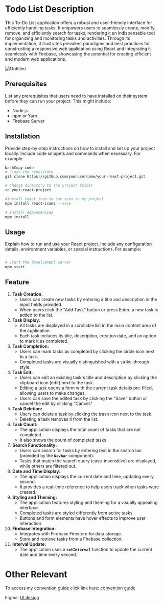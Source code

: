 # Todo List Description

This To-Do List application offers a robust and user-friendly interface for efficiently handling tasks. It empowers users to seamlessly create, modify, remove, and efficiently search for tasks, rendering it an indispensable tool for organizing and monitoring tasks and activities. Through its implementation, it illustrates prevalent paradigms and best practices for constructing a responsive web application using React and integrating it seamlessly with Firebase, showcasing the potential for creating efficient and modern web applications.

![Untitled](https://github.com/anb-hq/CnD_Vannlithi_Todolist/assets/137028238/5756c997-68a2-43d6-93e6-c688963b49d9)

## **Prerequisites**

List any prerequisites that users need to have installed on their system before they can run your project. This might include:

- Node.js
- npm or Yarn
- Firebase Server

## **Installation**

Provide step-by-step instructions on how to install and set up your project locally. Include code snippets and commands when necessary. For example:

```bash
bashCopy code
# Clone the repository
git clone https://github.com/yourusername/your-react-project.git

# Change directory to the project folder
cd your-react-project

#install react icon to see icon in my project
npm install react-icons --save

# Install dependencies
npm install

```

## **Usage**

Explain how to run and use your React project. Include any configuration details, environment variables, or special instructions. For example:

```bash

# Start the development server
npm start

```

## Feature

1. **Task Creation:**
    - Users can create new tasks by entering a title and description in the input fields provided.
    - When users click the "Add Task" button or press Enter, a new task is added to the list.
2. **Task Display:**
    - All tasks are displayed in a scrollable list in the main content area of the application.
    - Each task includes its title, description, creation date, and an option to mark it as completed.
3. **Task Completion:**
    - Users can mark tasks as completed by clicking the circle icon next to a task.
    - Completed tasks are visually distinguished with a strike-through style.
4. **Task Edit:**
    - Users can edit an existing task's title and description by clicking the clipboard icon (edit) next to the task.
    - Editing a task opens a form with the current task details pre-filled, allowing users to make changes.
    - Users can save the edited task by clicking the "Save" button or cancel the edit by clicking "Cancel."
5. **Task Deletion:**
    - Users can delete a task by clicking the trash icon next to the task.
    - Deleting a task removes it from the list.
6. **Task Count:**
    - The application displays the total count of tasks that are not completed.
    - It also shows the count of completed tasks.
7. **Search Functionality:**
    - Users can search for tasks by entering text in the search bar (provided by the **`Navbar`** component).
    - Tasks that match the search query (case-insensitive) are displayed, while others are filtered out.
8. **Date and Time Display:**
    - The application displays the current date and time, updating every second.
    - It provides a real-time reference to help users track when tasks were created.
9. **Styling and Theming:**
    - The application features styling and theming for a visually appealing interface.
    - Completed tasks are styled differently from active tasks.
    - Buttons and form elements have hover effects to improve user interaction.
10. **Firebase Integration:**
    - Integrates with Firebase Firestore for data storage.
    - Store and retrieve tasks from a Firebase collection.
11. **Interval Update:**
    - The application uses a **`setInterval`** function to update the current date and time every second.

# Other Relevant

To access my convention guide click link here:  [convention guide](https://nova-salsa-9b1.notion.site/Convention-Guide-863e8934ac7d4341acb5cc374e425266)

Figma: [UI design](https://www.figma.com/file/uMBTHZtXHa5Ge4LlmaLc68/TodoList?type=design&node-id=0%3A1&mode=design&t=1YpMdPER3a37c3jr-1)
